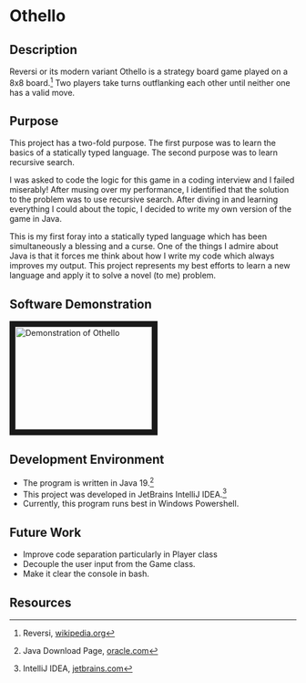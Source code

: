 # Othello
## Description
Reversi or its modern variant Othello is a strategy board game played on a 8x8 board.[^1] 
Two players take turns outflanking each other until neither one has a valid move.

## Purpose
This project has a two-fold purpose. The first purpose was to learn the basics of a statically 
typed language. The second purpose was to learn recursive search.

I was asked to code the logic for this game in a coding interview and I failed miserably!
After musing over my performance, I identified that the solution to the problem was to use
recursive search. After diving in and learning everything I could about the topic,
I decided to write my own version of the game in Java.

This is my first foray into a statically typed language which has been simultaneously a
blessing and a curse. One of the things I admire about Java is that it forces me think 
about how I write my code which always improves my output. This project represents my best
efforts to learn a new language and apply it to solve a novel (to me) problem.

## Software Demonstration
<a href="http://www.youtube.com/watch?feature=player_embedded&v=QQltoqQeAio
" target="_blank"><img src="http://img.youtube.com/vi/QQltoqQeAio/0.jpg"
alt="Demonstration of Othello" width="240" height="180" border="10" /></a>

## Development Environment
- The program is written in Java 19.[^2]
- This project was developed in JetBrains IntelliJ IDEA.[^3]
- Currently, this program runs best in Windows Powershell.


## Future Work
- Improve code separation particularly in Player class
- Decouple the user input from the Game class.
- Make it clear the console in bash.

## Resources
[^1]: Reversi, [wikipedia.org](https://en.wikipedia.org/wiki/Reversi)

[^2]: Java Download Page, [oracle.com](https://www.oracle.com/java/technologies/downloads/)

[^3]: IntelliJ IDEA, [jetbrains.com](https://www.jetbrains.com/idea/)
